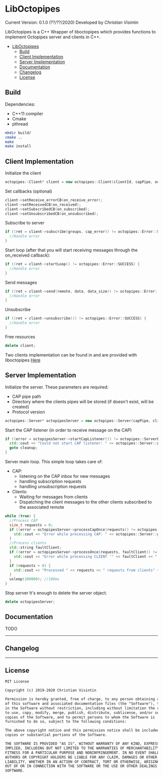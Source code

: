 # LibOctopipes

Current Version: 0.1.0 (??/??/2020)
Developed by *Christian Visintin*

LibOctopipes is a C++ Wrapper of liboctopipes which provides functions to implement Octopipes server and clients in C++.

- [LibOctopipes](#liboctopipes)
  - [Build](#build)
  - [Client Implementation](#client-implementation)
  - [Server Implementation](#server-implementation)
  - [Documentation](#documentation)
  - [Changelog](#changelog)
  - [License](#license)

## Build

Dependencies:

- C++11 compiler
- Cmake
- pthread

```sh
mkdir build/
cmake ..
make
make install
```

## Client Implementation

Initialize the client

```cpp
octopipes::Client* client = new octopipes::Client(clientId, capPipe, octopipes::ProtocolVersion::VERSION_1);
```

Set callbacks (optional)

```cpp
client->setReceive_errorCB(on_receive_error);
client->setReceivedCB(on_received);
client->setSubscribedCB(on_subscribed);
client->setUnsubscribedCB(on_unsubscribed);
```

Subscribe to server

```cpp
if ((ret = client->subscribe(groups, cap_error)) != octopipes::Error::SUCCESS) {
  //Handle error
}
```

Start loop (after that you will start receiving messages through the on_received callback):

```cpp
if ((ret = client->startLoop() != octopipes::Error::SUCCESS) {
  //Handle error
}
```

Send messages

```cpp
if ((ret = client->send(remote, data, data_size)) != octopipes::Error::SUCCESS) {
  //Handle error
}
```

Unsubscribe

```cpp
if ((ret = client->unsubscribe()) != octopipes::Error::SUCCESS) {
  //Handle error
}
```

Free resources

```cpp
delete client;
```

Two clients implementation can be found in and are provided with liboctopipes [Here](https://github.com/ChristianVisintin/Octopipes/tree/master/libs/liboctopipespp/tests/client/)

## Server Implementation

Initialize the server.
These parameters are required:

- CAP pipe path
- Directory where the clients pipes will be stored (if doesn't exist, will be created)
- Protocol version

```cpp
octopipes::Server* octopipesServer = new octopipes::Server(capPipe, clientDir, octopipes::ProtocolVersion::VERSION_1);
```

Start the CAP listener (in order to receive message on the CAP)

```cpp
if ((error = octopipesServer->startCapListener()) != octopipes::ServerError::SUCCESS) {
  std::cout << "Could not start CAP listener: " << octopipes::Server::getServerErrorDesc(error) << std::endl;
  goto cleanup;
}
```

Server main loop. This simple loop takes care of:

- CAP:
  - listening on the CAP inbox for new messages
  - handling subscription requests
  - handling unsubscription requests
- Clients:
  - Waiting for messages from clients
  - Dispatching the client messages to the other clients subscribed to the associated remote

```cpp
while (true) {
  //Process CAP
  size_t requests = 0;
  if ((error = octopipesServer->processCapOnce(requests)) != octopipes::ServerError::SUCCESS) {
    std::cout << "Error while processing CAP: " << octopipes::Server::getServerErrorDesc(error) << std::endl;
  }
  //Process clients
  std::string faultClient;
  if ((error = octopipesServer->processOnce(requests, faultClient)) != octopipes::ServerError::SUCCESS) {
    std::cout << "Error while processing CLIENT '" << faultClient << "':" << octopipes::Server::getServerErrorDesc(error) << std::endl;
  }
  if (requests > 0) {
    std::cout << "Processed " << requests << " requests from clients" << std::endl;
  }
  usleep(100000); //100ms
}
```

Stop server
It's enough to delete the server object.

```cpp
delete octopipesServer;
```

## Documentation

TODO

---

## Changelog

---

## License

```txt
MIT License

Copyright (c) 2019-2020 Christian Visintin

Permission is hereby granted, free of charge, to any person obtaining a copy
of this software and associated documentation files (the "Software"), to deal
in the Software without restriction, including without limitation the rights
to use, copy, modify, merge, publish, distribute, sublicense, and/or sell
copies of the Software, and to permit persons to whom the Software is
furnished to do so, subject to the following conditions:

The above copyright notice and this permission notice shall be included in all
copies or substantial portions of the Software.

THE SOFTWARE IS PROVIDED "AS IS", WITHOUT WARRANTY OF ANY KIND, EXPRESS OR
IMPLIED, INCLUDING BUT NOT LIMITED TO THE WARRANTIES OF MERCHANTABILITY,
FITNESS FOR A PARTICULAR PURPOSE AND NONINFRINGEMENT. IN NO EVENT SHALL THE
AUTHORS OR COPYRIGHT HOLDERS BE LIABLE FOR ANY CLAIM, DAMAGES OR OTHER
LIABILITY, WHETHER IN AN ACTION OF CONTRACT, TORT OR OTHERWISE, ARISING FROM,
OUT OF OR IN CONNECTION WITH THE SOFTWARE OR THE USE OR OTHER DEALINGS IN THE
SOFTWARE.
```
